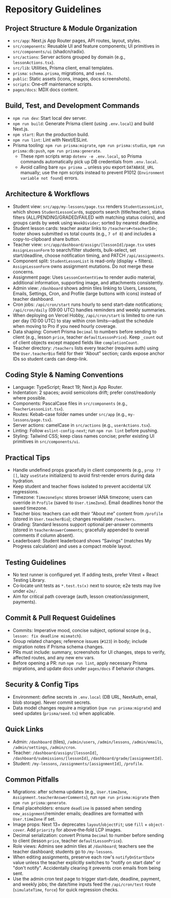 # Repository Guidelines

## Project Structure & Module Organization
- `src/app`: Next.js App Router pages, API routes, layout, styles.
- `src/components`: Reusable UI and feature components; UI primitives in `src/components/ui` (shadcn/radix).
- `src/actions`: Server actions grouped by domain (e.g., `lessonActions.tsx`).
- `src/lib`: Utilities, Prisma client, email templates.
- `prisma`: `schema.prisma`, migrations, and `seed.ts`.
- `public`: Static assets (icons, images, docs screenshots).
- `scripts`: One‑off maintenance scripts.
- `pages/docs`: MDX docs content.

## Build, Test, and Development Commands
- `npm run dev`: Start local dev server.
- `npm run build`: Generate Prisma client (using `.env.local`) and build Next.js.
- `npm start`: Run the production build.
- `npm run lint`: Lint with Next/ESLint.
- Prisma tooling: `npm run prisma:migrate`, `npm run prisma:studio`, `npm run prisma:db:push`, `npm run prisma:generate`.
  - These npm scripts wrap `dotenv -e .env.local`, so Prisma commands automatically pick up DB credentials from `.env.local`.
  - Avoid calling bare `npx prisma …` unless you export `DATABASE_URL` manually; use the npm scripts instead to prevent P1012 (`Environment variable not found`) errors.

## Architecture & Workflows
- Student view: `src/app/my-lessons/page.tsx` renders `StudentLessonList`, which shows `StudentLessonCard`s, supports search (title/teacher), status filters (ALL/PENDING/GRADED/FAILED with matching status colors), and groups cards by week using `WeekDivider`; sorted by nearest deadline.
- Student lesson cards: teacher avatar links to `/teachers#<teacherId>`; footer shows submitted vs total counts (e.g., `7 of 8`) and includes a copy-to-clipboard share button.
- Teacher view: `src/app/dashboard/assign/[lessonId]/page.tsx` uses `AssignLessonForm` to search/filter students, bulk-select, set start/deadline, choose notification timing, and PATCH `/api/assignments`.
- Component split: `StudentLessonList` is read-only (display + filters). `AssignLessonForm` owns assignment mutations. Do not merge these concerns.
- Assignment page: Uses `LessonContentView` to render audio material, additional information, supporting image, and attachments consistently.
- Admin view: `/dashboard` shows admin tiles linking to Users, Lessons, Emails, Settings, Cron, and Profile (large buttons with icons) instead of teacher dashboard.
- Cron jobs: `/api/cron/start` runs hourly to send start-date notifications; `/api/cron/daily` (09:00 UTC) handles reminders and weekly summaries.
- When deploying on Vercel Hobby, `/api/cron/start` is limited to one run per day (10:00 UTC) to stay within cron limits—adjust the schedule when moving to Pro if you need hourly coverage.
- Data shaping: Convert Prisma `Decimal` to numbers before sending to client (e.g., lesson `price`, teacher `defaultLessonPrice`). Keep `_count` out of client objects except mapped fields like `completionCount`.
- Teacher directory: `/teachers` lists every teacher (requires auth) using the `User.teacherBio` field for their “About” section; cards expose anchor IDs so student cards can deep-link.

## Coding Style & Naming Conventions
- Language: TypeScript; React 19; Next.js App Router.
- Indentation: 2 spaces; avoid semicolons drift; prefer const/readonly where possible.
- Components: PascalCase files in `src/components` (e.g., `TeacherLessonList.tsx`).
- Routes: Kebab‑case folder names under `src/app` (e.g., `my-lessons/page.tsx`).
- Server actions: camelCase in `src/actions` (e.g., `userActions.tsx`).
- Linting: Follow `eslint-config-next`; run `npm run lint` before pushing.
- Styling: Tailwind CSS; keep class names concise; prefer existing UI primitives in `src/components/ui`.

## Practical Tips
- Handle undefined props gracefully in client components (e.g., `prop ?? []`, lazy `useState` initializers) to avoid first-render errors during data hydration.
- Keep student and teacher flows isolated to prevent accidental UX regressions.
- Timezone: `TimezoneSync` stores browser IANA timezone; users can override in `Profile` (saved to `User.timeZone`). Email deadlines honor the saved timezone.
- Teacher bios: teachers can edit their “About me” content from `/profile` (stored in `User.teacherBio`); changes revalidate `/teachers`.
- Grading: Standard lessons support optional per‑answer comments (stored in `teacherAnswerComments`; gracefully appended to overall comments if column absent).
- Leaderboard: Student leaderboard shows “Savings” (matches My Progress calculation) and uses a compact mobile layout.

## Testing Guidelines
- No test runner is configured yet. If adding tests, prefer Vitest + React Testing Library.
- Co‑locate unit tests as `*.test.ts(x)` next to source; e2e tests may live under `e2e/`.
- Aim for critical path coverage (auth, lesson creation/assignment, payments).

## Commit & Pull Request Guidelines
- Commits: Imperative mood, concise subject, optional scope (e.g., `lesson: fix deadline mismatch`).
- Group related changes; reference issues (`#123`) in body; include migration notes if Prisma schema changes.
- PRs must include: summary, screenshots for UI changes, steps to verify, affected routes, and any new env vars.
- Before opening a PR: run `npm run lint`, apply necessary Prisma migrations, and update docs under `pages/docs` if behavior changes.

## Security & Config Tips
- Environment: define secrets in `.env.local` (DB URL, NextAuth, email, blob storage). Never commit secrets.
- Data model changes require a migration (`npm run prisma:migrate`) and seed updates (`prisma/seed.ts`) when applicable.

## Quick Links
- Admin: `/dashboard` (tiles), `/admin/users`, `/admin/lessons`, `/admin/emails`, `/admin/settings`, `/admin/cron`.
- Teacher: `/dashboard/assign/[lessonId]`, `/dashboard/submissions/[lessonId]`, `/dashboard/grade/[assignmentId]`.
- Student: `/my-lessons`, `/assignments/[assignmentId]`, `/profile`.

## Common Pitfalls
- Migrations: after schema updates (e.g., `User.timeZone`, `Assignment.teacherAnswerComments`), run `npm run prisma:migrate` then `npm run prisma:generate`.
- Email placeholders: ensure `deadline` is passed when sending `new_assignment`/reminder emails; deadlines are formatted with `User.timeZone` if set.
- Image props: Next 13+ deprecates `layout`/`objectFit`; use `fill` + `object-cover`. Add `priority` for above‑the‑fold LCP images.
- Decimal serialization: convert Prisma `Decimal` to number before sending to client (lesson `price`, teacher `defaultLessonPrice`).
- Role views: Admins see admin tiles at `/dashboard`; teachers see the teacher dashboard; students go to `/my-lessons`.
- When editing assignments, preserve each row's `notifyOnStartDate` value unless the teacher explicitly switches to "notify on start date" or "don't notify". Accidentally clearing it prevents cron emails from being sent.
- Use the admin cron test page to trigger start-date, deadline, payment, and weekly jobs; the date/time inputs feed the `/api/cron/test` route (`simulateTime`, `force`) for quick regression checks.
